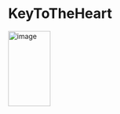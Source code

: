 # KeyToTheHeart

<img width="86" height="154" alt="image" src="https://github.com/user-attachments/assets/132d4869-a0e0-4974-9370-435e8f194292" />
